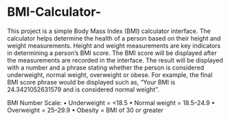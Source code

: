 
# BMI-Calculator-
This project is a simple Body Mass Index (BMI) calculator interface. The calculator helps determine the health of a person based on their height 
and weight measurements. Height and weight measurements are key indicators in determining a person’s BMI score. The BMI score will be displayed 
after the measurements are recorded in the interface. The result will be displayed with a number and a phrase stating whether the person is considered 
underweight, normal weight, overweight or obese. For example, the final BMI score phrase would be displayed such as, “Your BMI is 24.3421052631579 and 
is considered normal weight”.

BMI Number Scale:
•	Underweight = <18.5
•	Normal weight = 18.5–24.9 
•	Overweight = 25–29.9 
•	Obesity = BMI of 30 or greater 




  

